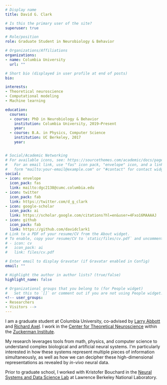 ```yaml
---
# Display name
title: David G. Clark

# Is this the primary user of the site?
superuser: true

# Role/position
role: Graduate Student in Neurobiology & Behavior

# Organizations/Affiliations
organizations:
- name: Columbia University
  url: ""

# Short bio (displayed in user profile at end of posts)
bio:

interests:
- Theoretical neuroscience
- Computational modeling
- Machine learning

education:
  courses:
  - course: PhD in Neurobiology & Behavior
    institution: Columbia University, 2019–Present
    year:
  - course: B.A. in Physics, Computer Science
    institution: UC Berkeley, 2017
    year: 


# Social/Academic Networking
# For available icons, see: https://sourcethemes.com/academic/docs/page-builder/#icons
#   For an email link, use "fas" icon pack, "envelope" icon, and a link in the
#   form "mailto:your-email@example.com" or "#contact" for contact widget.
social:
- icon: envelope
  icon_pack: fas
  link: mailto:dgc2138@cumc.columbia.edu
- icon: twitter
  icon_pack: fab
  link: https://twitter.com/d_g_clark
- icon: google-scholar
  icon_pack: ai
  link: https://scholar.google.com/citations?hl=en&user=4Fxo16MAAAAJ
- icon: github
  icon_pack: fab
  link: https://github.com/davidclark1
# Link to a PDF of your resume/CV from the About widget.
# To enable, copy your resume/CV to `static/files/cv.pdf` and uncomment the lines below.
# - icon: cv
#   icon_pack: ai
#   link: files/cv.pdf

# Enter email to display Gravatar (if Gravatar enabled in Config)
email: ""

# Highlight the author in author lists? (true/false)
highlight_name: false

# Organizational groups that you belong to (for People widget)
#   Set this to `[]` or comment out if you are not using People widget.
<!-- user_groups:
- Researchers
- Visitors -->
---
```

I am a graduate student at Columbia University, co-advised by [Larry Abbott](https://zuckermaninstitute.columbia.edu/larry-f-abbott-phd) and [Richard Axel](https://www.axellab.columbia.edu/). I work in the [Center for Theoretical Neuroscience](https://ctn.zuckermaninstitute.columbia.edu/) within the [Zuckerman Institute](https://zuckermaninstitute.columbia.edu/).

My research leverages tools from math, physics, and computer science to understand complex biological and artificial neural systems. I'm particularly interested in how these systems represent multiple pieces of information simultaneously, as well as how we can decipher these high-dimensional representations as revealed by *in-vivo* neural data.

Prior to graduate school, I worked with Kristofer Bouchard in the [Neural Systems and Data Science Lab](https://bouchardlab.lbl.gov/) at Lawrence Berkeley National Laboratory.
